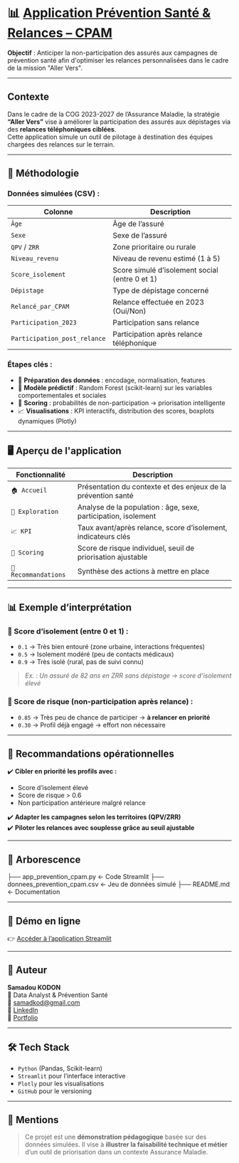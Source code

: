 # 📊 [Application Prévention Santé & Relances – CPAM](https://app-prevention-sante-cpam-f9gmpfa2h7swk2wrppdsoi.streamlit.app/)

**Objectif** : Anticiper la non-participation des assurés aux campagnes de prévention santé afin d'optimiser les relances personnalisées dans le cadre de la mission "Aller Vers".

---

##  Contexte

Dans le cadre de la COG 2023-2027 de l’Assurance Maladie, la stratégie **“Aller Vers”** vise à améliorer la participation des assurés aux dépistages via des **relances téléphoniques ciblées**.  
Cette application simule un outil de pilotage à destination des équipes chargées des relances sur le terrain.

---

## 🧠 Méthodologie

### Données simulées (CSV) :
| Colonne                | Description                                                    |
|------------------------|----------------------------------------------------------------|
| `Âge`                  | Âge de l’assuré                                                |
| `Sexe`                 | Sexe de l’assuré                                               |
| `QPV` / `ZRR`          | Zone prioritaire ou rurale                                     |
| `Niveau_revenu`        | Niveau de revenu estimé (1 à 5)                                |
| `Score_isolement`      | Score simulé d’isolement social (entre 0 et 1)                |
| `Dépistage`            | Type de dépistage concerné                                     |
| `Relancé_par_CPAM`     | Relance effectuée en 2023 (Oui/Non)                            |
| `Participation_2023`   | Participation sans relance                                     |
| `Participation_post_relance` | Participation après relance téléphonique                |

### Étapes clés :
- 🧼 **Préparation des données** : encodage, normalisation, features
- 🧠 **Modèle prédictif** : Random Forest (scikit-learn) sur les variables comportementales et sociales
- 🎯 **Scoring** : probabilités de non-participation → priorisation intelligente
- 📈 **Visualisations** : KPI interactifs, distribution des scores, boxplots dynamiques (Plotly)

---

## 🖥️ Aperçu de l'application

| Fonctionnalité | Description |
|----------------|-------------|
| `🏠 Accueil` | Présentation du contexte et des enjeux de la prévention santé |
| `🔎 Exploration` | Analyse de la population : âge, sexe, participation, isolement |
| `📈 KPI` | Taux avant/après relance, score d’isolement, indicateurs clés |
| `🧠 Scoring` | Score de risque individuel, seuil de priorisation ajustable |
| `🧭 Recommandations` | Synthèse des actions à mettre en place |

---

## 📊 Exemple d’interprétation

### 🔹 Score d’isolement (entre 0 et 1) :
- `0.1` → Très bien entouré (zone urbaine, interactions fréquentes)
- `0.5` → Isolement modéré (peu de contacts médicaux)
- `0.9` → Très isolé (rural, pas de suivi connu)

> *Ex. : Un assuré de 82 ans en ZRR sans dépistage → score d’isolement élevé*

### 🔹 Score de risque (non-participation après relance) :
- `0.85` → Très peu de chance de participer → **à relancer en priorité**
- `0.30` → Profil déjà engagé → effort non nécessaire

---

## 💬 Recommandations opérationnelles

✔️ **Cibler en priorité les profils avec :**
- Score d’isolement élevé
- Score de risque > 0.6
- Non participation antérieure malgré relance

✔️ **Adapter les campagnes selon les territoires (QPV/ZRR)**  
✔️ **Piloter les relances avec souplesse grâce au seuil ajustable**

---

## 📂 Arborescence

├── app_prevention_cpam.py ← Code Streamlit
├── donnees_prevention_cpam.csv ← Jeu de données simulé
├── README.md ← Documentation


---

## 🚀 Démo en ligne

👉 [Accéder à l’application Streamlit](https://app-prevention-sante-cpam-f9gmpfa2h7swk2wrppdsoi.streamlit.app/)

---

## 👤 Auteur

**Samadou KODON**  
📌 Data Analyst & Prévention Santé  
📧 samadkod@gmail.com  
🔗 [LinkedIn](https://www.linkedin.com/in/skodon/)  
📂 [Portfolio](https://samadkod.github.io)

---

## 🛠️ Tech Stack

- `Python` (Pandas, Scikit-learn)
- `Streamlit` pour l’interface interactive
- `Plotly` pour les visualisations
- `GitHub` pour le versioning

---

## 📌 Mentions

> Ce projet est une **démonstration pédagogique** basée sur des données simulées. Il vise à **illustrer la faisabilité technique et métier** d’un outil de priorisation dans un contexte Assurance Maladie.
